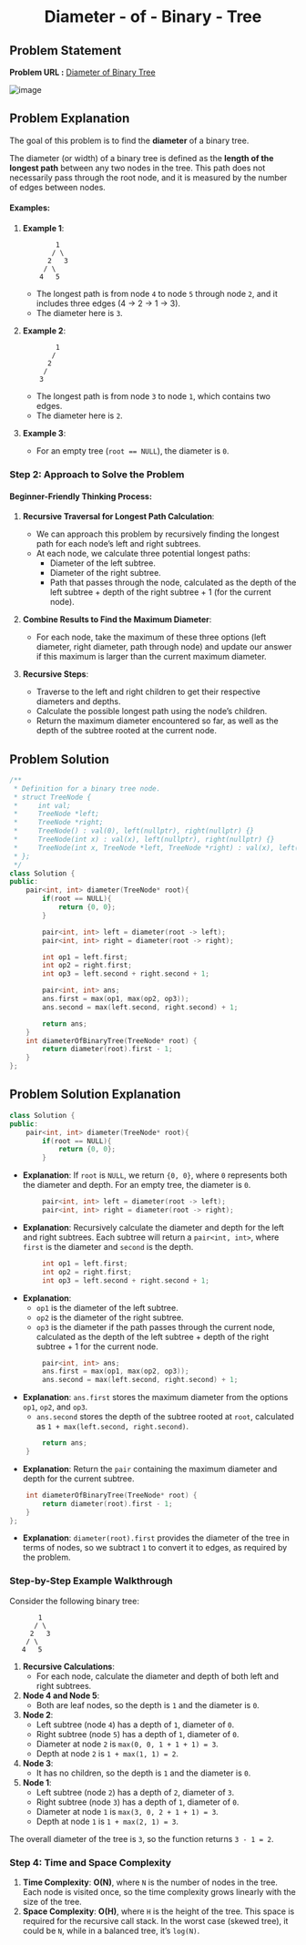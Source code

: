<h1 align='center'>Diameter - of - Binary - Tree</h1>

## Problem Statement

**Problem URL :** [Diameter of Binary Tree](https://leetcode.com/problems/diameter-of-binary-tree/)

![image](https://github.com/user-attachments/assets/1bf407d7-02a2-46b4-a3bb-928e7c7c0f71)

## Problem Explanation
The goal of this problem is to find the **diameter** of a binary tree. 

The diameter (or width) of a binary tree is defined as the **length of the longest path** between any two nodes in the tree. This path does not necessarily pass through the root node, and it is measured by the number of edges between nodes.

#### Examples:
1. **Example 1**:
   ```
           1
          / \
         2   3
        / \
       4   5
   ```
   - The longest path is from node `4` to node `5` through node `2`, and it includes three edges (4 → 2 → 1 → 3).
   - The diameter here is `3`.

2. **Example 2**:
   ```
           1
          /
         2
        /
       3
   ```
   - The longest path is from node `3` to node `1`, which contains two edges.
   - The diameter here is `2`.

3. **Example 3**:
   - For an empty tree (`root == NULL`), the diameter is `0`.

### Step 2: Approach to Solve the Problem

#### Beginner-Friendly Thinking Process:

1. **Recursive Traversal for Longest Path Calculation**:
   - We can approach this problem by recursively finding the longest path for each node’s left and right subtrees.
   - At each node, we calculate three potential longest paths:
     - Diameter of the left subtree.
     - Diameter of the right subtree.
     - Path that passes through the node, calculated as the depth of the left subtree + depth of the right subtree + 1 (for the current node).

2. **Combine Results to Find the Maximum Diameter**:
   - For each node, take the maximum of these three options (left diameter, right diameter, path through node) and update our answer if this maximum is larger than the current maximum diameter.

3. **Recursive Steps**:
   - Traverse to the left and right children to get their respective diameters and depths.
   - Calculate the possible longest path using the node’s children.
   - Return the maximum diameter encountered so far, as well as the depth of the subtree rooted at the current node.

## Problem Solution
```cpp
/**
 * Definition for a binary tree node.
 * struct TreeNode {
 *     int val;
 *     TreeNode *left;
 *     TreeNode *right;
 *     TreeNode() : val(0), left(nullptr), right(nullptr) {}
 *     TreeNode(int x) : val(x), left(nullptr), right(nullptr) {}
 *     TreeNode(int x, TreeNode *left, TreeNode *right) : val(x), left(left), right(right) {}
 * };
 */
class Solution {
public:
    pair<int, int> diameter(TreeNode* root){
        if(root == NULL){
            return {0, 0};
        }

        pair<int, int> left = diameter(root -> left);
        pair<int, int> right = diameter(root -> right);

        int op1 = left.first;
        int op2 = right.first;
        int op3 = left.second + right.second + 1;

        pair<int, int> ans;
        ans.first = max(op1, max(op2, op3));
        ans.second = max(left.second, right.second) + 1;

        return ans;
    }
    int diameterOfBinaryTree(TreeNode* root) {
        return diameter(root).first - 1;
    }
};
```

## Problem Solution Explanation

```cpp
class Solution {
public:
    pair<int, int> diameter(TreeNode* root){
        if(root == NULL){
            return {0, 0};
        }
```
- **Explanation**: If `root` is `NULL`, we return `{0, 0}`, where `0` represents both the diameter and depth. For an empty tree, the diameter is `0`.

```cpp
        pair<int, int> left = diameter(root -> left);
        pair<int, int> right = diameter(root -> right);
```
- **Explanation**: Recursively calculate the diameter and depth for the left and right subtrees. Each subtree will return a `pair<int, int>`, where `first` is the diameter and `second` is the depth.

```cpp
        int op1 = left.first;
        int op2 = right.first;
        int op3 = left.second + right.second + 1;
```
- **Explanation**: 
   - `op1` is the diameter of the left subtree.
   - `op2` is the diameter of the right subtree.
   - `op3` is the diameter if the path passes through the current node, calculated as the depth of the left subtree + depth of the right subtree + 1 for the current node.

```cpp
        pair<int, int> ans;
        ans.first = max(op1, max(op2, op3));
        ans.second = max(left.second, right.second) + 1;
```
- **Explanation**: `ans.first` stores the maximum diameter from the options `op1`, `op2`, and `op3`.
   - `ans.second` stores the depth of the subtree rooted at `root`, calculated as `1 + max(left.second, right.second)`.

```cpp
        return ans;
    }
```
- **Explanation**: Return the `pair` containing the maximum diameter and depth for the current subtree.

```cpp
    int diameterOfBinaryTree(TreeNode* root) {
        return diameter(root).first - 1;
    }
};
```
- **Explanation**: `diameter(root).first` provides the diameter of the tree in terms of nodes, so we subtract `1` to convert it to edges, as required by the problem.

### Step-by-Step Example Walkthrough

Consider the following binary tree:

```
       1
      / \
     2   3
    / \
   4   5
```

1. **Recursive Calculations**:
   - For each node, calculate the diameter and depth of both left and right subtrees.
2. **Node 4 and Node 5**:
   - Both are leaf nodes, so the depth is `1` and the diameter is `0`.
3. **Node 2**:
   - Left subtree (node `4`) has a depth of `1`, diameter of `0`.
   - Right subtree (node `5`) has a depth of `1`, diameter of `0`.
   - Diameter at node `2` is `max(0, 0, 1 + 1 + 1) = 3`.
   - Depth at node `2` is `1 + max(1, 1) = 2`.
4. **Node 3**:
   - It has no children, so the depth is `1` and the diameter is `0`.
5. **Node 1**:
   - Left subtree (node `2`) has a depth of `2`, diameter of `3`.
   - Right subtree (node `3`) has a depth of `1`, diameter of `0`.
   - Diameter at node `1` is `max(3, 0, 2 + 1 + 1) = 3`.
   - Depth at node `1` is `1 + max(2, 1) = 3`.

The overall diameter of the tree is `3`, so the function returns `3 - 1 = 2`.

### Step 4: Time and Space Complexity

1. **Time Complexity**: **O(N)**, where `N` is the number of nodes in the tree. Each node is visited once, so the time complexity grows linearly with the size of the tree.
2. **Space Complexity**: **O(H)**, where `H` is the height of the tree. This space is required for the recursive call stack. In the worst case (skewed tree), it could be `N`, while in a balanced tree, it’s `log(N)`.
